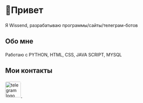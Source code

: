 <h1 align="left">👋Привет</h1>

###

<p align="left">Я Wissend, разрабатываю программы/сайты/телеграм-ботов</p>

###

<h2 align="left">Обо мне</h2>

###

<p align="left">Работаю с PYTHON, HTML, CSS, JAVA SCRIPT, MYSQL</p>

###

<h2 align="left">Мои контакты</h2>

###

<div align="left">
  <a href="https://t.me/WissendCode" target="_blank">
    <img src="https://logo-teka.com/wp-content/uploads/2025/06/telegram-logo.svg" height="50" alt="telegram logo" style="border-radius: 4px;" />
  </a>
  <img width="12" />
</div>

###
